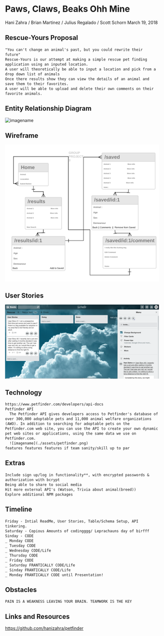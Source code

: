 # Paws, Claws, Beaks Ohh Mine

Hani Zahra / Brian Martinez / Julius Regalado / Scott Schorn March 19, 2018 

## Rescue-Yours Proposal  
	"You can't change an animal's past, but you could rewrite their future"
	Rescue-Yours is our attempt at making a simple rescue pet finding application using an inputed location.
	A user will theoretically be able to input a location and pick from a drop down list of animals
	Once there results show they can view the details of an animal and save them to their favorites. 
	A user will be able to upload and delete their own comments on their favorite animals.


## Entity Relationship Diagram

![imagename](./assets/ERDiagram.png.png)

## Wireframe 

![imagename](./assets/GroupPROJECT.png)

## User Stories  

![imagename](./assets/trello.png)

## Technology
	https://www.petfinder.com/developers/api-docs
	Petfinder API 
	  The Petfinder API gives developers access to Petfinder's database of over 300,000 adoptable pets and 11,000 animal welfare organizations (AWO). In addition to searching for adoptable pets on the Petfinder.com web site, you can use the API to create your own dynamic pet web sites or applications, using the same data we use on Petfinder.com.
	  ![imagename](./assets/petfinder.png)
    features features features if team sanity/skill up to par

## Extras
	Include sign up/log in functionality**, with encrypted passwords & authorization with bcrypt
	Being able to share to social media
	Hit more external API's (Watson, Trivia about animal(breed))
	Explore additional NPM packages
	

## Timeline
	Friday - Intial ReadMe, User Stories, Table/Schema Setup, API tinkering.
	Saturday - Copious Amounts of codingggg/ Leprachauns day of birfff
    Sinday - CODE
    _ Monday CODE
    _ Tuesday CODE
    _ Wednesday CODE/Life
    _ Thursday CODE
    _ Friday CODE
    _ Saturday FRANTICALLY CODE/Life
    _ Sinday FRANTICALLY CODE/Life
    _ Monday FRANTICALLY CODE until Presentation!

## Obstacles
	PAIN IS A WEAKNESS LEAVING YOUR BRAIN. TEAMWORK IS THE KEY

## Links and Resources   
https://github.com/hanizahra/petfinder

 